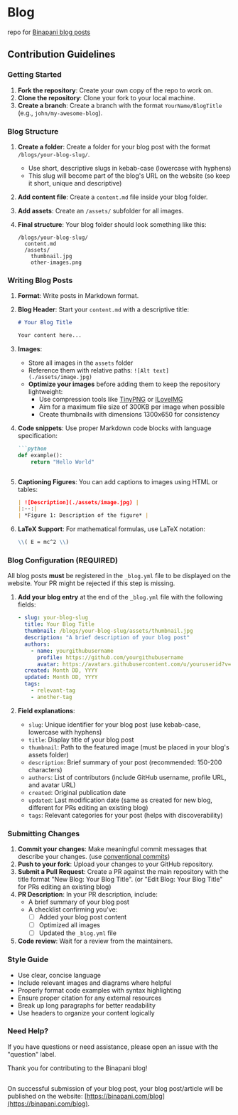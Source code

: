 # Blog

repo for [Binapani blog posts](https://binapani.com/blog)

## Contribution Guidelines

### Getting Started

1. **Fork the repository**: Create your own copy of the repo to work on.
2. **Clone the repository**: Clone your fork to your local machine.
3. **Create a branch**: Create a branch with the format `YourName/BlogTitle` (e.g., `john/my-awesome-blog`).

### Blog Structure

1. **Create a folder**: Create a folder for your blog post with the format `/blogs/your-blog-slug/`.
   - Use short, descriptive slugs in kebab-case (lowercase with hyphens)
   - This slug will become part of the blog's URL on the website (so keep it short, unique and descriptive)

2. **Add content file**: Create a `content.md` file inside your blog folder.

3. **Add assets**: Create an `/assets/` subfolder for all images.

4. **Final structure**: Your blog folder should look something like this:
   ```
   /blogs/your-blog-slug/
     content.md
     /assets/
       thumbnail.jpg
       other-images.png
   ```

### Writing Blog Posts

1. **Format**: Write posts in Markdown format.

2. **Blog Header**: Start your `content.md` with a descriptive title:
   ```markdown
   # Your Blog Title

   Your content here...
   ```

3. **Images**: 
   - Store all images in the `assets` folder 
   - Reference them with relative paths: `![Alt text](./assets/image.jpg)`
   - **Optimize your images** before adding them to keep the repository lightweight:
     - Use compression tools like [TinyPNG](https://tinypng.com/) or [ILoveIMG](https://www.iloveimg.com/compress-image)
     - Aim for a maximum file size of 300KB per image when possible
     - Create thumbnails with dimensions 1300x650 for consistency

4. **Code snippets**: Use proper Markdown code blocks with language specification:
   ```markdown
   ```python
   def example():
       return "Hello World"
   ```
   ```

5. **Captioning Figures**: You can add captions to images using HTML or tables:
   ```markdown
   | ![Description](./assets/image.jpg) |
   |:--:|
   | *Figure 1: Description of the figure* |
   ```

6. **LaTeX Support**: For mathematical formulas, use LaTeX notation:
   ```markdown
   \\( E = mc^2 \\)
   ```

### Blog Configuration (REQUIRED)

All blog posts **must** be registered in the `_blog.yml` file to be displayed on the website.
Your PR might be rejected if this step is missing.

1. **Add your blog entry** at the end of the `_blog.yml` file with the following fields:
   ```yaml
   - slug: your-blog-slug
     title: Your Blog Title
     thumbnail: /blogs/your-blog-slug/assets/thumbnail.jpg
     description: "A brief description of your blog post"
     authors:
       - name: yourgithubusername
         profile: https://github.com/yourgithubusername
         avatar: https://avatars.githubusercontent.com/u/youruserid?v=4
     created: Month DD, YYYY
     updated: Month DD, YYYY
     tags:
       - relevant-tag
       - another-tag
   ```

2. **Field explanations**:
   - `slug`: Unique identifier for your blog post (use kebab-case, lowercase with hyphens)
   - `title`: Display title of your blog post
   - `thumbnail`: Path to the featured image (must be placed in your blog's assets folder)
   - `description`: Brief summary of your post (recommended: 150-200 characters)
   - `authors`: List of contributors (include GitHub username, profile URL, and avatar URL)
   - `created`: Original publication date
   - `updated`: Last modification date (same as created for new blog, different for PRs editing an existing blog)
   - `tags`: Relevant categories for your post (helps with discoverability)

### Submitting Changes

1. **Commit your changes**: Make meaningful commit messages that describe your changes. (use [conventional commits](https://www.conventionalcommits.org/en/v1.0.0/))
2. **Push to your fork**: Upload your changes to your GitHub repository.
3. **Submit a Pull Request**: Create a PR against the main repository with the title format "New Blog: Your Blog Title". (or "Edit Blog: Your Blog Title" for PRs editing an existing blog)
4. **PR Description**: In your PR description, include:
   - A brief summary of your blog post
   - A checklist confirming you've:
     - [ ] Added your blog post content
     - [ ] Optimized all images
     - [ ] Updated the `_blog.yml` file
5. **Code review**: Wait for a review from the maintainers.

### Style Guide

- Use clear, concise language
- Include relevant images and diagrams where helpful
- Properly format code examples with syntax highlighting
- Ensure proper citation for any external resources
- Break up long paragraphs for better readability
- Use headers to organize your content logically

### Need Help?

If you have questions or need assistance, please open an issue with the "question" label.

Thank you for contributing to the Binapani blog!

## 

On successful submission of your blog post, your blog post/article will be published on the website: [https://binapani.com/blog](https://binapani.com/blog).
